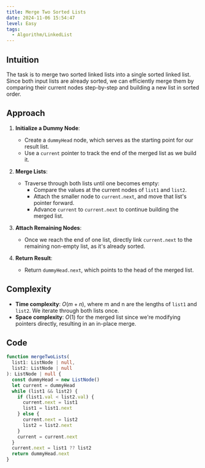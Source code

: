 ```yaml
---
title: Merge Two Sorted Lists
date: 2024-11-06 15:54:47
level: Easy
tags:  
  - Algorithm/LinkedList
---
```


## Intuition

The task is to merge two sorted linked lists into a single sorted linked list. Since both input lists are already sorted, we can efficiently merge them by comparing their current nodes step-by-step and building a new list in sorted order.

## Approach

1. **Initialize a Dummy Node**:
   - Create a `dummyHead` node, which serves as the starting point for our result list.
   - Use a `current` pointer to track the end of the merged list as we build it.

2. **Merge Lists**:
   - Traverse through both lists until one becomes empty:
	 - Compare the values at the current nodes of `list1` and `list2`.
	 - Attach the smaller node to `current.next`, and move that list's pointer forward.
	 - Advance `current` to `current.next` to continue building the merged list.

3. **Attach Remaining Nodes**:
   - Once we reach the end of one list, directly link `current.next` to the remaining non-empty list, as it's already sorted.

4. **Return Result**:
   - Return `dummyHead.next`, which points to the head of the merged list.

## Complexity

- **Time complexity**: $O(m + n)$, where m and n are the lengths of `list1` and `list2`. We iterate through both lists once.
- **Space complexity**: $O(1)$ for the merged list since we're modifying pointers directly, resulting in an in-place merge.

## Code

```typescript
function mergeTwoLists(
  list1: ListNode | null,
  list2: ListNode | null
): ListNode | null {
  const dummyHead = new ListNode()
  let current = dummyHead
  while (list1 && list2) {
    if (list1.val < list2.val) {
      current.next = list1
      list1 = list1.next
    } else {
      current.next = list2
      list2 = list2.next
    }
    current = current.next
  }
  current.next = list1 ?? list2
  return dummyHead.next
}
```
